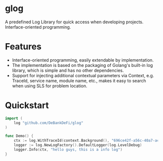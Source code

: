 # glog

A predefined Log Library for quick access when developing projects. Interface-oriented programming.


# Features

* Interface-oriented programming, easily extendable by implementation.
* The implementation is based on the packaging of Golang's built-in log library, which is simple and has no other dependencies.
* Support for injecting additional contextual parameters via Context, e.g. TraceId, service name, module name, etc., makes it easy to search when using SLS for problem location.


# Quickstart

```Go
import (
    log "github.com/DeBankDeFi/glog"
)

func Demo() {
    ctx := log.WithTraceId(context.Background(), "696ce42f-a56c-40a7-accf-035671b81ca6")
    logger := log.NewLogFactory().DefaultLogger(log.LevelDebug)
    logger.Info(ctx, "hello guys, this is a info log")
}
```
